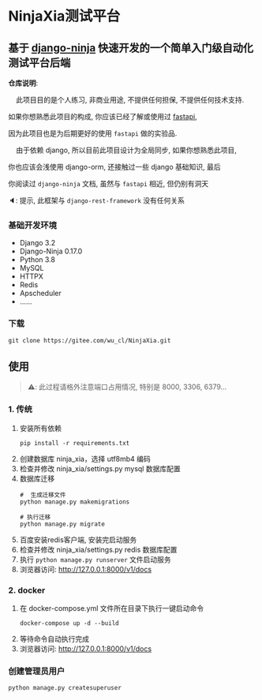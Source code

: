 # NinjaXia测试平台

基于 [django-ninja](https://github.com/vitalik/django-ninja)
快速开发的一个简单入门级自动化测试平台后端
---

**仓库说明**:

&nbsp;&nbsp;&nbsp;
此项目目的是个人练习, 非商业用途, 不提供任何担保, 不提供任何技术支持.

如果你想熟悉此项目的构成, 你应该已经了解或使用过
[fastapi](https://fastapi.tiangolo.com/zh/),

因为此项目也是为后期更好的使用 `fastapi` 做的实验品.

&nbsp;&nbsp;&nbsp;
由于依赖 django, 所以目前此项目设计为全局同步, 如果你想熟悉此项目,

你也应该会浅使用 django-orm, 还接触过一些 django 基础知识, 最后

你阅读过 `django-ninja` 文档, 虽然与 `fastapi` 相近, 但仍别有洞天

🔈: 提示, 此框架与 `django-rest-framework` 没有任何关系

### 基础开发环境

- Django 3.2
- Django-Ninja 0.17.0
- Python 3.8
- MySQL
- HTTPX
- Redis
- Apscheduler
- ......

### 下载

```shell
git clone https://gitee.com/wu_cl/NinjaXia.git
```

## 使用

> ⚠️: 此过程请格外注意端口占用情况, 特别是 8000, 3306, 6379...

### 1. 传统

1. 安装所有依赖
    ```shell
    pip install -r requirements.txt
    ```
2. 创建数据库 ninja_xia，选择 utf8mb4 编码
3. 检查并修改 ninja_xia/settings.py mysql 数据库配置
4. 数据库迁移
   ```shell
   #  生成迁移文件
   python manage.py makemigrations
   
   # 执行迁移
   python manage.py migrate
   ```
5. 百度安装redis客户端, 安装完启动服务
6. 检查并修改 ninja_xia/settings.py redis 数据库配置
7. 执行 `python manage.py runserver` 文件启动服务
8. 浏览器访问: http://127.0.0.1:8000/v1/docs

### 2. docker

1. 在 docker-compose.yml 文件所在目录下执行一键启动命令
   ```shell
   docker-compose up -d --build
   ```
2. 等待命令自动执行完成
3. 浏览器访问: http://127.0.0.1:8000/v1/docs

### 创建管理员用户

`python manage.py createsuperuser`
